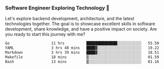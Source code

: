 ### Software Engineer Exploring Technology 🚀 

Let's explore backend development, architecture, and the latest technologies together. The goal is to showcase excellent skills in software development, share knowledge, and have a positive impact on society. Are you ready to start this journey with me?

<!--START_SECTION:waka-->

```txt
Go                   11 hrs          ██████████████░░░░░░░░░░░   55.59 %
YAML                 3 hrs 48 mins   ████▓░░░░░░░░░░░░░░░░░░░░   19.22 %
Markdown             3 hrs 39 mins   ████▓░░░░░░░░░░░░░░░░░░░░   18.51 %
Makefile             18 mins         ▒░░░░░░░░░░░░░░░░░░░░░░░░   01.59 %
Bash                 13 mins         ▒░░░░░░░░░░░░░░░░░░░░░░░░   01.16 %
```

<!--END_SECTION:waka-->
